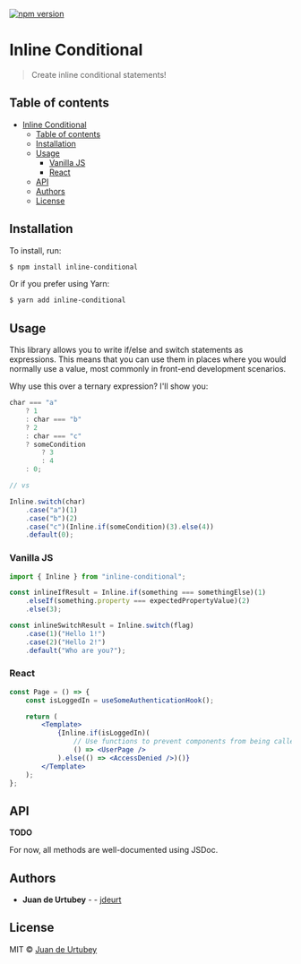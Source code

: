 [![npm version](https://badge.fury.io/js/inline-conditional.svg)](https://badge.fury.io/js/inline-conditional)

# Inline Conditional

> Create inline conditional statements!

## Table of contents

-   [Inline Conditional](#inline-conditional)
    -   [Table of contents](#table-of-contents)
    -   [Installation](#installation)
    -   [Usage](#usage)
        -   [Vanilla JS](#vanilla-js)
        -   [React](#react)
    -   [API](#api)
    -   [Authors](#authors)
    -   [License](#license)

## Installation

To install, run:

```sh
$ npm install inline-conditional
```

Or if you prefer using Yarn:

```sh
$ yarn add inline-conditional
```

## Usage

This library allows you to write if/else and switch statements as expressions. This means that you can use them in places where you would normally use a value, most commonly in front-end development scenarios.

Why use this over a ternary expression? I'll show you:

```js
char === "a"
    ? 1
    : char === "b"
    ? 2
    : char === "c"
    ? someCondition
        ? 3
        : 4
    : 0;

// vs

Inline.switch(char)
    .case("a")(1)
    .case("b")(2)
    .case("c")(Inline.if(someCondition)(3).else(4))
    .default(0);
```

### Vanilla JS

```js
import { Inline } from "inline-conditional";

const inlineIfResult = Inline.if(something === somethingElse)(1)
    .elseIf(something.property === expectedPropertyValue)(2)
    .else(3);

const inlineSwitchResult = Inline.switch(flag)
    .case(1)("Hello 1!")
    .case(2)("Hello 2!")
    .default("Who are you?");
```

### React

```jsx
const Page = () => {
    const isLoggedIn = useSomeAuthenticationHook();

    return (
        <Template>
            {Inline.if(isLoggedIn)(
                // Use functions to prevent components from being called when they're not relevant
                () => <UserPage />
            ).else(() => <AccessDenied />)()}
        </Template>
    );
};
```

## API

**TODO**

For now, all methods are well-documented using JSDoc.

## Authors

-   **Juan de Urtubey** - - [jdeurt](https://github.com/jdeurt)

## License

MIT © [Juan de Urtubey](https://github.com/jdeurt)
